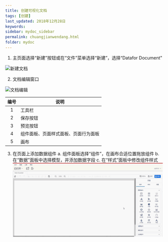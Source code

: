 ```yaml
---
title: 创建可视化文档
tags: [创建]
last_updated: 2018年12月28日
keywords: 
sidebar: mydoc_sidebar
permalink: chuangjianwendang.html
folder: mydoc
---
```


1. 主页面选择“新建”按钮或在“文件”菜单选择“新建”，选择“Datafor Document"


![新建文档](https://dataforhelp.github.io/images/chuangjianwendang/chuangjianwendang-1.gif)

2. 文档编辑窗口

![文档编辑](https://dataforhelp.github.io/images/chuangjianwendang/chuangjianwendang-2.PNG)

| 编号 |                 说明                 |
| :--: | ----------------------------------|
|  1   |                工具栏                |
|  2   |               保存按钮               |
|  3   |               预览按钮               |
|  4   | 组件面板、页面样式面板、页面行为面板 |
|  5   |                 画布                 |
3. 在页面上添加数据组件
   a. 组件面板选择“组件”，在画布合适位置拖放组件
   b. 在“数据”面板中选择模型，并添加数据字段
   c. 在“样式”面板中修改组件样式
      ![2019.11.21-13.25.49](../../../images/2019.11.21-13.25.49.gif)



